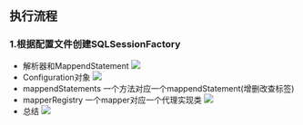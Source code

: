 ## 执行流程
### 1.根据配置文件创建SQLSessionFactory
* 解析器和MappendStatement
![](http://yingxs.com/img/mybatis-source1.png)
* Configuration对象
![](http://yingxs.com/img/mybatis-source2.png)
* mappendStatements 一个方法对应一个mappendStatement(增删改查标签)
* mapperRegistry 一个mapper对应一个代理实现类
![](http://yingxs.com/img/mybatis-source3.png)
* 总结
![](http://yingxs.com/img/mybatis-source4.png)
